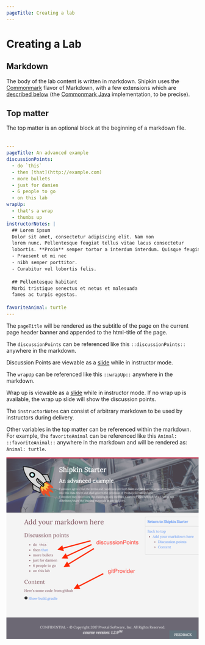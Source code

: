 ```yaml
---
pageTitle: Creating a lab
---
```


# Creating a Lab

## Markdown

The body of the lab content is written in markdown.
Shipkin uses the [Commonmark](http://commonmark.org/) flavor of
Markdown, with a few extensions which are [described below](#extensions)
(the [Commonmark Java](https://github.com/atlassian/commonmark-java)
implementation, to be precise).

## Top matter

The top matter is an optional block at the beginning of a markdown file.

```yaml

---
pageTitle: An advanced example
discussionPoints:
  - do `this`
  - then [that](http://example.com)
  - more bullets
  - just for damien
  - 6 people to go
  - on this lab
wrapUp:
  - that's a wrap
  - thumbs up
instructorNotes: |
  ## Lorem ipsum
  Dolor sit amet, consectetur adipiscing elit. Nam non
  lorem nunc. Pellentesque feugiat tellus vitae lacus consectetur
  lobortis. **Proin** semper tortor a interdum interdum. Quisque feugiat
  - Praesent ut mi nec
  - nibh semper porttitor.
  - Curabitur vel lobortis felis.

  ## Pellentesque habitant
  Morbi tristique senectus et netus et malesuada
  fames ac turpis egestas.

favoriteAnimal: turtle
---

```

The `pageTitle` will be rendered as the subtitle of the page on the
current page header banner and appended to the html-title of the page.

The `discussionPoints` can be referenced like this
`::discussionPoints::` anywhere in the markdown.

Discussion Points are viewable as a [slide](#slides) while in
instructor mode.

The `wrapUp` can be referenced like this `::wrapUp::` anywhere in the
markdown.

Wrap up is viewable as a [slide](#slides) while in instructor mode.
If no wrap up is available, the wrap up slide will show the discussion
points.

The `instructorNotes` can consist of arbitrary markdown to be used by
instructors during delivery.

Other variables in the top matter can be referenced within the markdown.
For example, the `favoriteAnimal` can be referenced like this
`Animal: ::favoriteAnimal::` anywhere in the markdown and will be
rendered as: `Animal: turtle`.

![top-matter](topMatter.png)